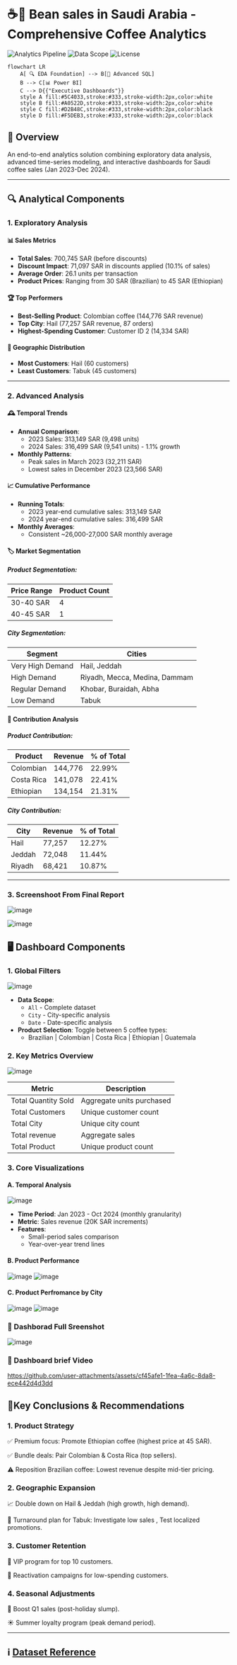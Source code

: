 # ☕🫘 Bean sales in Saudi Arabia - Comprehensive Coffee Analytics 

![Analytics Pipeline](https://img.shields.io/badge/Flow-EDA→Advanced→PowerBI-blueviolet)
![Data Scope](https://img.shields.io/badge/Years-2023%E2%80%932024-yellowgreen)
![License](https://img.shields.io/badge/License-Dual%20(MIT%20+%20SQL)-lightgrey)

```mermaid
flowchart LR
    A[ 🔍 EDA Foundation] --> B[🔬 Advanced SQL]
    B --> C[📊 Power BI]
    C --> D{{"Executive Dashboards"}}
    style A fill:#5C4033,stroke:#333,stroke-width:2px,color:white  
    style B fill:#A0522D,stroke:#333,stroke-width:2px,color:white  
    style C fill:#D2B48C,stroke:#333,stroke-width:2px,color:black  
    style D fill:#F5DEB3,stroke:#333,stroke-width:2px,color:black  
```

## 🌟 Overview
An end-to-end analytics solution combining exploratory data analysis, advanced time-series modeling, and interactive dashboards for Saudi coffee sales (Jan 2023-Dec 2024).

---


## 🔍 Analytical Components

### 1. Exploratory Analysis 

#### 📊 Sales Metrics
- **Total Sales**: 700,745 SAR (before discounts)
- **Discount Impact**: 71,097 SAR in discounts applied (10.1% of sales)
- **Average Order**: 26.1 units per transaction
- **Product Prices**: Ranging from 30 SAR (Brazilian) to 45 SAR (Ethiopian)

#### 🏆 Top Performers
- **Best-Selling Product**: Colombian coffee (144,776 SAR revenue)
- **Top City**: Hail (77,257 SAR revenue, 87 orders)
- **Highest-Spending Customer**: Customer ID 2 (14,334 SAR)

#### 📍 Geographic Distribution
- **Most Customers**: Hail (60 customers)
- **Least Customers**: Tabuk (45 customers)

---

### 2. Advanced Analysis
#### 🕰️ Temporal Trends
- **Annual Comparison**:
  - 2023 Sales: 313,149 SAR (9,498 units)
  - 2024 Sales: 316,499 SAR (9,541 units) - 1.1% growth
- **Monthly Patterns**:
  - Peak sales in March 2023 (32,211 SAR)
  - Lowest sales in December 2023 (23,566 SAR)

#### 📈 Cumulative Performance
- **Running Totals**:
  - 2023 year-end cumulative sales: 313,149 SAR
  - 2024 year-end cumulative sales: 316,499 SAR
- **Monthly Averages**:
  - Consistent ~26,000-27,000 SAR monthly average

#### 🏷️ Market Segmentation
##### Product Segmentation:
| Price Range | Product Count |
|-------------|---------------|
| 30-40 SAR   | 4             |
| 40-45 SAR   | 1             |

##### City Segmentation:
| Segment          | Cities                          |
|------------------|---------------------------------|
| Very High Demand | Hail, Jeddah                   |
| High Demand      | Riyadh, Mecca, Medina, Dammam  |
| Regular Demand   | Khobar, Buraidah, Abha         |
| Low Demand       | Tabuk                          |

#### 🧩 Contribution Analysis
##### Product Contribution:
| Product     | Revenue   | % of Total |
|-------------|-----------|------------|
| Colombian   | 144,776   | 22.99%     |
| Costa Rica  | 141,078   | 22.41%     |
| Ethiopian   | 134,154   | 21.31%     |

##### City Contribution:
| City    | Revenue   | % of Total |
|---------|-----------|------------|
| Hail    | 77,257    | 12.27%     |
| Jeddah  | 72,048    | 11.44%     |
| Riyadh  | 68,421    | 10.87%     |

--- 
### 3. Screenshoot From Final Report

![image](https://github.com/user-attachments/assets/b4947021-e8bd-4eb1-bacd-ced2e3af44df)

![image](https://github.com/user-attachments/assets/d8eb58de-6672-41da-baa5-2b69d24fcd65)


## 🖥️ Dashboard Components

### 1. Global Filters

![image](https://github.com/user-attachments/assets/b4a7dd4d-d33d-466c-913a-1ec6b66079cc)


- **Data Scope**: 
  - `All` - Complete dataset
  - `City` - City-specific analysis
  - `Date` - Date-specific analysis
- **Product Selection**: Toggle between 5 coffee types:
  - Brazilian | Colombian | Costa Rica | Ethiopian | Guatemala

### 2. Key Metrics Overview

![image](https://github.com/user-attachments/assets/e5a4798e-47be-4932-bf61-e4a8133939a3)


| Metric | Description |
|--------|-------------|
| Total Quantity Sold | Aggregate units purchased |
| Total Customers | Unique customer count |
| Total City | Unique city count|
| Total revenue| Aggregate sales|
| Total Product| Unique product count|

### 3. Core Visualizations

#### A. Temporal Analysis

![image](https://github.com/user-attachments/assets/f9bd6728-815c-4832-a788-501b812a28bd)


- **Time Period**: Jan 2023 - Oct 2024 (monthly granularity)
- **Metric**: Sales revenue (20K SAR increments)
- **Features**:
  - Small-period sales comparison
  - Year-over-year trend lines

#### B. Product Performance
![image](https://github.com/user-attachments/assets/a90c46ed-ddc5-4ef3-aa1a-39a28f12cbbf)
![image](https://github.com/user-attachments/assets/71d19888-4995-4564-b775-f7f5e91c5f9b)

#### C. Product Perfromance by City 
![image](https://github.com/user-attachments/assets/ba5c647e-0c83-40b6-b7bb-6f047bb0642a)
![image](https://github.com/user-attachments/assets/16bdc210-ace9-474f-bae0-0c5e4e3c3ab0)

### 📸 Dashborad Full Sreenshot
![image](https://github.com/user-attachments/assets/d90443be-b7fe-46b0-87f4-86d1030f0ce7)

### 🎥 Dashboard brief Video



https://github.com/user-attachments/assets/cf45afe1-1fea-4a6c-8da8-ece442d4d3dd



## 🎯Key Conclusions & Recommendations
### 1. Product Strategy
  ✅ Premium focus: Promote Ethiopian coffee (highest price at 45 SAR).
  
  ✅ Bundle deals: Pair Colombian & Costa Rica (top sellers).
  
  ⚠️ Reposition Brazilian coffee: Lowest revenue despite mid-tier pricing.

### 2. Geographic Expansion
  📈 Double down on Hail & Jeddah (high growth, high demand).
  
  🔄 Turnaround plan for Tabuk: Investigate low sales , Test localized promotions.

### 3. Customer Retention

  🎯 VIP program for top 10 customers.
  
  📢 Reactivation campaigns for low-spending customers.

### 4. Seasonal Adjustments
  📅 Boost Q1 sales (post-holiday slump).
  
  ☀️ Summer loyalty program (peak demand period).

---

## ℹ️ [Dataset Reference ](https://www.kaggle.com/datasets/halaturkialotaibi/coffee-bean-sales-dataset)


